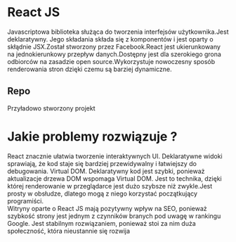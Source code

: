 # React JS

Javascriptowa biblioteka służąca do tworzenia interfejsów użytkownika.Jest deklaratywny. Jego składania składa się z komponentów i jest oparty o skłądnie JSX.Został stworzony przez Facebook.React jest ukierunkowany na jednokierunkowy przepływ danych.Dostępny jest dla szerokiego grona odbiorców na zasadzie open source.Wykorzystuje nowoczesny sposób renderowania stron dzięki czemu są barziej dynamiczne.

## Repo

Przyładowo stworzony projekt 

# Jakie problemy rozwiązuje ? 

React znacznie ułatwia tworzenie interaktywnych UI.
Deklaratywne widoki sprawiają, że kod staje się bardziej przewidywalny i łatwiejszy do debugowania.
Virtual DOM. Deklaratywny kod jest szybki, ponieważ aktualizacje drzewa DOM wspomaga Virtual DOM. Jest to technika, dzięki której renderowanie w przeglądarce jest dużo szybsze niż zwykle.Jest prosty w obsłudze, dlatego mogą z niego korzystać początkujący programiści.  
Witryny oparte o React JS mają pozytywny wpływ na SEO, ponieważ szybkość strony jest jednym z czynników branych pod uwagę w rankingu Google. 
Jest stabilnym rozwiązaniem, ponieważ stoi za nim duża społeczność, która nieustannie się rozwija


